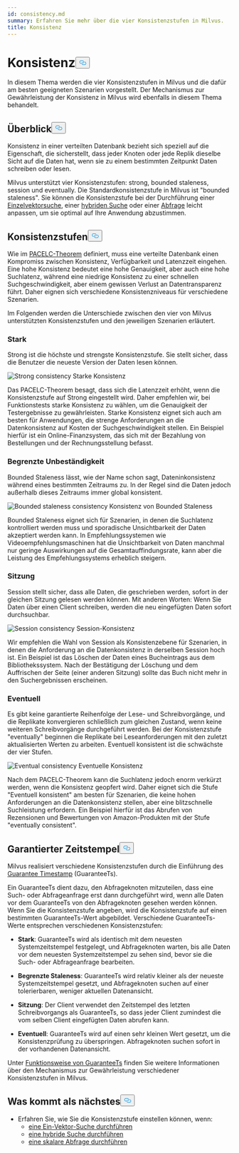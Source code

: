 ```yaml
---
id: consistency.md
summary: Erfahren Sie mehr über die vier Konsistenzstufen in Milvus.
title: Konsistenz
---
```

<h1 id="Consistency" class="common-anchor-header">Konsistenz<button data-href="#Consistency" class="anchor-icon" translate="no">
      <svg translate="no"
        aria-hidden="true"
        focusable="false"
        height="20"
        version="1.1"
        viewBox="0 0 16 16"
        width="16"
      >
        <path
          fill="#0092E4"
          fill-rule="evenodd"
          d="M4 9h1v1H4c-1.5 0-3-1.69-3-3.5S2.55 3 4 3h4c1.45 0 3 1.69 3 3.5 0 1.41-.91 2.72-2 3.25V8.59c.58-.45 1-1.27 1-2.09C10 5.22 8.98 4 8 4H4c-.98 0-2 1.22-2 2.5S3 9 4 9zm9-3h-1v1h1c1 0 2 1.22 2 2.5S13.98 12 13 12H9c-.98 0-2-1.22-2-2.5 0-.83.42-1.64 1-2.09V6.25c-1.09.53-2 1.84-2 3.25C6 11.31 7.55 13 9 13h4c1.45 0 3-1.69 3-3.5S14.5 6 13 6z"
        ></path>
      </svg>
    </button></h1><p>In diesem Thema werden die vier Konsistenzstufen in Milvus und die dafür am besten geeigneten Szenarien vorgestellt. Der Mechanismus zur Gewährleistung der Konsistenz in Milvus wird ebenfalls in diesem Thema behandelt.</p>
<h2 id="Overview" class="common-anchor-header">Überblick<button data-href="#Overview" class="anchor-icon" translate="no">
      <svg translate="no"
        aria-hidden="true"
        focusable="false"
        height="20"
        version="1.1"
        viewBox="0 0 16 16"
        width="16"
      >
        <path
          fill="#0092E4"
          fill-rule="evenodd"
          d="M4 9h1v1H4c-1.5 0-3-1.69-3-3.5S2.55 3 4 3h4c1.45 0 3 1.69 3 3.5 0 1.41-.91 2.72-2 3.25V8.59c.58-.45 1-1.27 1-2.09C10 5.22 8.98 4 8 4H4c-.98 0-2 1.22-2 2.5S3 9 4 9zm9-3h-1v1h1c1 0 2 1.22 2 2.5S13.98 12 13 12H9c-.98 0-2-1.22-2-2.5 0-.83.42-1.64 1-2.09V6.25c-1.09.53-2 1.84-2 3.25C6 11.31 7.55 13 9 13h4c1.45 0 3-1.69 3-3.5S14.5 6 13 6z"
        ></path>
      </svg>
    </button></h2><p>Konsistenz in einer verteilten Datenbank bezieht sich speziell auf die Eigenschaft, die sicherstellt, dass jeder Knoten oder jede Replik dieselbe Sicht auf die Daten hat, wenn sie zu einem bestimmten Zeitpunkt Daten schreiben oder lesen.</p>
<p>Milvus unterstützt vier Konsistenzstufen: strong, bounded staleness, session und eventually. Die Standardkonsistenzstufe in Milvus ist "bounded staleness".  Sie können die Konsistenzstufe bei der Durchführung einer <a href="/docs/de/single-vector-search.md">Einzelvektorsuche</a>, einer <a href="/docs/de/multi-vector-search.md">hybriden Suche</a> oder einer <a href="/docs/de/get-and-scalar-query.md">Abfrage</a> leicht anpassen, um sie optimal auf Ihre Anwendung abzustimmen.</p>
<h2 id="Consistency-levels" class="common-anchor-header">Konsistenzstufen<button data-href="#Consistency-levels" class="anchor-icon" translate="no">
      <svg translate="no"
        aria-hidden="true"
        focusable="false"
        height="20"
        version="1.1"
        viewBox="0 0 16 16"
        width="16"
      >
        <path
          fill="#0092E4"
          fill-rule="evenodd"
          d="M4 9h1v1H4c-1.5 0-3-1.69-3-3.5S2.55 3 4 3h4c1.45 0 3 1.69 3 3.5 0 1.41-.91 2.72-2 3.25V8.59c.58-.45 1-1.27 1-2.09C10 5.22 8.98 4 8 4H4c-.98 0-2 1.22-2 2.5S3 9 4 9zm9-3h-1v1h1c1 0 2 1.22 2 2.5S13.98 12 13 12H9c-.98 0-2-1.22-2-2.5 0-.83.42-1.64 1-2.09V6.25c-1.09.53-2 1.84-2 3.25C6 11.31 7.55 13 9 13h4c1.45 0 3-1.69 3-3.5S14.5 6 13 6z"
        ></path>
      </svg>
    </button></h2><p>Wie im <a href="https://en.wikipedia.org/wiki/PACELC_theorem">PACELC-Theorem</a> definiert, muss eine verteilte Datenbank einen Kompromiss zwischen Konsistenz, Verfügbarkeit und Latenzzeit eingehen. Eine hohe Konsistenz bedeutet eine hohe Genauigkeit, aber auch eine hohe Suchlatenz, während eine niedrige Konsistenz zu einer schnellen Suchgeschwindigkeit, aber einem gewissen Verlust an Datentransparenz führt. Daher eignen sich verschiedene Konsistenzniveaus für verschiedene Szenarien.</p>
<p>Im Folgenden werden die Unterschiede zwischen den vier von Milvus unterstützten Konsistenzstufen und den jeweiligen Szenarien erläutert.</p>
<h3 id="Strong" class="common-anchor-header">Stark</h3><p>Strong ist die höchste und strengste Konsistenzstufe. Sie stellt sicher, dass die Benutzer die neueste Version der Daten lesen können.</p>
<p>
  
   <span class="img-wrapper"> <img translate="no" src="/docs/v2.4.x/assets/Consistency_Strong.png" alt="Strong consistency" class="doc-image" id="strong-consistency" />
   </span> <span class="img-wrapper"> <span>Starke Konsistenz</span> </span></p>
<p>Das PACELC-Theorem besagt, dass sich die Latenzzeit erhöht, wenn die Konsistenzstufe auf Strong eingestellt wird. Daher empfehlen wir, bei Funktionstests starke Konsistenz zu wählen, um die Genauigkeit der Testergebnisse zu gewährleisten. Starke Konsistenz eignet sich auch am besten für Anwendungen, die strenge Anforderungen an die Datenkonsistenz auf Kosten der Suchgeschwindigkeit stellen. Ein Beispiel hierfür ist ein Online-Finanzsystem, das sich mit der Bezahlung von Bestellungen und der Rechnungsstellung befasst.</p>
<h3 id="Bounded-staleness" class="common-anchor-header">Begrenzte Unbeständigkeit</h3><p>Bounded Staleness lässt, wie der Name schon sagt, Dateninkonsistenz während eines bestimmten Zeitraums zu. In der Regel sind die Daten jedoch außerhalb dieses Zeitraums immer global konsistent.</p>
<p>
  
   <span class="img-wrapper"> <img translate="no" src="/docs/v2.4.x/assets/Consistency_Bounded.png" alt="Bounded staleness consistency" class="doc-image" id="bounded-staleness-consistency" />
   </span> <span class="img-wrapper"> <span>Konsistenz von Bounded Staleness</span> </span></p>
<p>Bounded Staleness eignet sich für Szenarien, in denen die Suchlatenz kontrolliert werden muss und sporadische Unsichtbarkeit der Daten akzeptiert werden kann. In Empfehlungssystemen wie Videoempfehlungsmaschinen hat die Unsichtbarkeit von Daten manchmal nur geringe Auswirkungen auf die Gesamtauffindungsrate, kann aber die Leistung des Empfehlungssystems erheblich steigern.</p>
<h3 id="Session" class="common-anchor-header">Sitzung</h3><p>Session stellt sicher, dass alle Daten, die geschrieben werden, sofort in der gleichen Sitzung gelesen werden können. Mit anderen Worten: Wenn Sie Daten über einen Client schreiben, werden die neu eingefügten Daten sofort durchsuchbar.</p>
<p>
  
   <span class="img-wrapper"> <img translate="no" src="/docs/v2.4.x/assets/Consistency_Session.png" alt="Session consistency" class="doc-image" id="session-consistency" />
   </span> <span class="img-wrapper"> <span>Session-Konsistenz</span> </span></p>
<p>Wir empfehlen die Wahl von Session als Konsistenzebene für Szenarien, in denen die Anforderung an die Datenkonsistenz in derselben Session hoch ist. Ein Beispiel ist das Löschen der Daten eines Bucheintrags aus dem Bibliothekssystem. Nach der Bestätigung der Löschung und dem Auffrischen der Seite (einer anderen Sitzung) sollte das Buch nicht mehr in den Suchergebnissen erscheinen.</p>
<h3 id="Eventually" class="common-anchor-header">Eventuell</h3><p>Es gibt keine garantierte Reihenfolge der Lese- und Schreibvorgänge, und die Replikate konvergieren schließlich zum gleichen Zustand, wenn keine weiteren Schreibvorgänge durchgeführt werden. Bei der Konsistenzstufe &quot;eventually&quot; beginnen die Replikate bei Leseanforderungen mit den zuletzt aktualisierten Werten zu arbeiten. Eventuell konsistent ist die schwächste der vier Stufen.</p>
<p>
  
   <span class="img-wrapper"> <img translate="no" src="/docs/v2.4.x/assets/Consistency_Eventual.png" alt="Eventual consistency" class="doc-image" id="eventual-consistency" />
   </span> <span class="img-wrapper"> <span>Eventuelle Konsistenz</span> </span></p>
<p>Nach dem PACELC-Theorem kann die Suchlatenz jedoch enorm verkürzt werden, wenn die Konsistenz geopfert wird. Daher eignet sich die Stufe "Eventuell konsistent" am besten für Szenarien, die keine hohen Anforderungen an die Datenkonsistenz stellen, aber eine blitzschnelle Suchleistung erfordern. Ein Beispiel hierfür ist das Abrufen von Rezensionen und Bewertungen von Amazon-Produkten mit der Stufe "eventually consistent".</p>
<h2 id="Guarantee-timestamp" class="common-anchor-header">Garantierter Zeitstempel<button data-href="#Guarantee-timestamp" class="anchor-icon" translate="no">
      <svg translate="no"
        aria-hidden="true"
        focusable="false"
        height="20"
        version="1.1"
        viewBox="0 0 16 16"
        width="16"
      >
        <path
          fill="#0092E4"
          fill-rule="evenodd"
          d="M4 9h1v1H4c-1.5 0-3-1.69-3-3.5S2.55 3 4 3h4c1.45 0 3 1.69 3 3.5 0 1.41-.91 2.72-2 3.25V8.59c.58-.45 1-1.27 1-2.09C10 5.22 8.98 4 8 4H4c-.98 0-2 1.22-2 2.5S3 9 4 9zm9-3h-1v1h1c1 0 2 1.22 2 2.5S13.98 12 13 12H9c-.98 0-2-1.22-2-2.5 0-.83.42-1.64 1-2.09V6.25c-1.09.53-2 1.84-2 3.25C6 11.31 7.55 13 9 13h4c1.45 0 3-1.69 3-3.5S14.5 6 13 6z"
        ></path>
      </svg>
    </button></h2><p>Milvus realisiert verschiedene Konsistenzstufen durch die Einführung des <a href="https://github.com/milvus-io/milvus/blob/f3f46d3bb2dcae2de0bdb7bc0f7b20a72efceaab/docs/developer_guides/how-guarantee-ts-works.md">Guarantee Timestamp</a> (GuaranteeTs).</p>
<p>Ein GuaranteeTs dient dazu, den Abfrageknoten mitzuteilen, dass eine Such- oder Abfrageanfrage erst dann durchgeführt wird, wenn alle Daten vor dem GuaranteeTs von den Abfrageknoten gesehen werden können. Wenn Sie die Konsistenzstufe angeben, wird die Konsistenzstufe auf einen bestimmten GuaranteeTs-Wert abgebildet. Verschiedene GuaranteeTs-Werte entsprechen verschiedenen Konsistenzstufen:</p>
<ul>
<li><p><strong>Stark</strong>: GuaranteeTs wird als identisch mit dem neuesten Systemzeitstempel festgelegt, und Abfrageknoten warten, bis alle Daten vor dem neuesten Systemzeitstempel zu sehen sind, bevor sie die Such- oder Abfrageanfrage bearbeiten.</p></li>
<li><p><strong>Begrenzte Staleness</strong>: GuaranteeTs wird relativ kleiner als der neueste Systemzeitstempel gesetzt, und Abfrageknoten suchen auf einer tolerierbaren, weniger aktuellen Datenansicht.</p></li>
<li><p><strong>Sitzung</strong>: Der Client verwendet den Zeitstempel des letzten Schreibvorgangs als GuaranteeTs, so dass jeder Client zumindest die vom selben Client eingefügten Daten abrufen kann.</p></li>
<li><p><strong>Eventuell</strong>: GuaranteeTs wird auf einen sehr kleinen Wert gesetzt, um die Konsistenzprüfung zu überspringen. Abfrageknoten suchen sofort in der vorhandenen Datenansicht.</p></li>
</ul>
<p>Unter <a href="https://github.com/milvus-io/milvus/blob/f3f46d3bb2dcae2de0bdb7bc0f7b20a72efceaab/docs/developer_guides/how-guarantee-ts-works.md">Funktionsweise von GuaranteeTs</a> finden Sie weitere Informationen über den Mechanismus zur Gewährleistung verschiedener Konsistenzstufen in Milvus.</p>
<h2 id="Whats-next" class="common-anchor-header">Was kommt als nächstes<button data-href="#Whats-next" class="anchor-icon" translate="no">
      <svg translate="no"
        aria-hidden="true"
        focusable="false"
        height="20"
        version="1.1"
        viewBox="0 0 16 16"
        width="16"
      >
        <path
          fill="#0092E4"
          fill-rule="evenodd"
          d="M4 9h1v1H4c-1.5 0-3-1.69-3-3.5S2.55 3 4 3h4c1.45 0 3 1.69 3 3.5 0 1.41-.91 2.72-2 3.25V8.59c.58-.45 1-1.27 1-2.09C10 5.22 8.98 4 8 4H4c-.98 0-2 1.22-2 2.5S3 9 4 9zm9-3h-1v1h1c1 0 2 1.22 2 2.5S13.98 12 13 12H9c-.98 0-2-1.22-2-2.5 0-.83.42-1.64 1-2.09V6.25c-1.09.53-2 1.84-2 3.25C6 11.31 7.55 13 9 13h4c1.45 0 3-1.69 3-3.5S14.5 6 13 6z"
        ></path>
      </svg>
    </button></h2><ul>
<li>Erfahren Sie, wie Sie die Konsistenzstufe einstellen können, wenn:<ul>
<li><a href="/docs/de/single-vector-search.md">eine Ein-Vektor-Suche durchführen</a></li>
<li><a href="/docs/de/multi-vector-search.md">eine hybride Suche durchführen</a></li>
<li><a href="/docs/de/get-and-scalar-query.md">eine skalare Abfrage durchführen</a></li>
</ul></li>
</ul>
